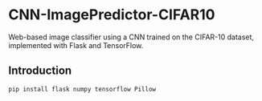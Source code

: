 # CNN-ImagePredictor-CIFAR10
Web-based image classifier using a CNN trained on the CIFAR-10 dataset, implemented with Flask and TensorFlow.

## Introduction
```
pip install flask numpy tensorflow Pillow

```
